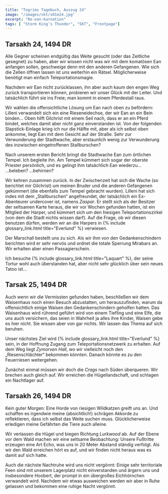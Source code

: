 ```yaml
---
title: "Togrims Tagebuch, Auszug 24"
image: "/images/skt/s01e24.jpg"
excerpt: "Re-ean-karnation"
tags: [ "Storm King's Thunder", "SKT", "Frontpage"]
---
```


## Tarsakh 24, 1494 DR

Alle Gegner scheinen endgültig das Weite gesucht (oder das Zeitliche gesegnet) zu haben, aber wir
wissen nicht was wir mit dem komatösen Ean anfangen sollen, geschweige denn mit den anderen
Gefangenen. Wie sich die Zellen öffnen lassen ist uns weiterhin ein Rätsel. Möglicherweise benötigt
man einfach Teleportationsmagie.

Nachdem wir Ean nicht zurücklassen, ihn aber auch kaum den engen Weg zurück transportieren
können, probieren wir unser Glück mit der Leiter. Und tatsächlich führt sie ins Freie; man kommt
in einem Pferdestall raus.

Wir wählen die offensichtliche Lösung um Ean nach oben zu befördern: Lilleni verwandelt sich ein eine
Rieseneidechse, der wir Ean an ein Bein binden...  Oben hilft Gilchrist mit einem Seil nach, dass
er an ein Pferd bindet, welches damit aber nicht ganz einverstanden ist. Von der folgenden
Slapstick-Einlage krieg ich nur die Hälfte mit, aber als ich selbst oben ankomme, liegt Ean mit dem
Gesicht auf der Straße. Sehr zur Verwunderung der Stadtwache, aber erstaunlich wenig zur
Verwunderung des inzwischen eingetroffenen Stallburschen?

Nach unserem ersten Bericht bringt die Stadtwache Ean zum örtlichen Tempel. Ich begleite ihn. Am
Tempel kümmert sich sogar der oberste Priester persönlich, und es gelingt ihm tatsächlich Ean
wiederzu...  ...beleben? ...behirnen?

Wir kehren zusammen zurück. In der Zwischenzeit hat sich die Wache (so berichtet mir Gilchrist) um
meinen Bruder und die anderen Gefangenen gekümmert (die ebenfalls zum Tempel gebracht wurden).
Lilleni hat sich indes mit dem „Stallburschen“ angefreundet, der tatsächlich ein Ex-Abenteurer
undercover ist, namens *Zaspar*. Er stellt sich als der Besitzer der seltsamen Karte heraus, die wir
vor Wochen gefunden hatten, ist ein Mitglied der Harper, und kümmert sich um den hiesigen
Teleportationszirkel (von dem die Stadt nichts wissen darf). Auf die Frage, ob wir diesen benutzen
dürfen, werden wir an die Harpers in {% include glossary_link.html title="Everlund" %} verwiesen.

Der Marschall bestellt uns zu sich. Als wir ihm von den Gedankenschindern berichten wird er sehr
nervös und ordnet die totale Sperrung Mirabars an. Wir erhalten aber einen Passagierschein.

Ich besuche {% include glossary_link.html title="Laquart" %}, der seine Tortur wohl auch überstanden
hat, aber nicht sehr glücklich über sein neues Tatoo ist...

## Tarsak 25, 1494 DR

Auch wenn wir die Vermissten gefunden haben, beschließen wir dem Waisenhaus noch einen
Besuch abzustatten, um herauszufinden, warum da offensichtlich einige Waisen den Gedankenschindern
geholfen hatten. Das Waisenhaus wird rührend geführt wird von einem Tiefling und eine Elfe, die uns
auch versichern, das seien in Wahrheit ja alles ihre Kinder, Waisen gebe es hier nicht. Sie wissen
aber von gar nichts. Wir lassen das Thema auf sich beruhen.

Unser nächstes Ziel wird {% include glossary_link.html title="Everlund" %} sein, in der Hoffnung
Zugang zum Teleportationsnetzwerk zu erhalten. Auf dem Weg liegt *Zymorven Hall*, wo wir vielleicht
noch den „Riesenschlächter“ bekommen könnten. Danach könnte es zu den Feuerriesen weitergehen.

Zunächst einmal müssen wir doch die *Crags* nach Süden überqueren. Wir brechen auch gleich auf. Wir
erreichen die Hügellandschaft, und schlagen ein Nachtlager auf.

## Tarsakh 26, 1494 DR

Kein guter Morgen: Eine Horde von riesigen Wildkatzen greift uns an. Und schaffen es irgendwie
meine (absichtlich!) schrägen Akkorde zu reflektieren, dass ich selbst das Weite suchen muss.
Glücklicherweise erledigen meine Gefährten die Tiere auch alleine.

Wir verlassen die Hügel und biegen Richtung *Lurkwood* ab. Auf der Ebene vor dem Wald machen
wir eine seltsame Beobachtung: Unsere Fußtritte erzeugen eine Art Echo, was uns in 20 Meter
Abstand ständig verfolgt. Als wir den Wald erreichen hört es auf, und wir finden nicht heraus
was es damit auf sich hatte.

Auch die nächste Nachtruhe wird uns nicht vergönnt: Einige sehr territoriale Feen sind mit unserem
Lagerplatz nicht einverstanden und ärgern uns und insbesondere Hoobert, der prompt in ein
übergroßes Eichhörnchen verwandelt wird. Nachdem wir etwas ausweichen werden wir aber in Ruhe
gelassen und bekommen eine ruhige Nacht vergönnt.

